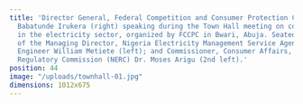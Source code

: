 ```yaml
---
title: 'Director General, Federal Competition and Consumer Protection Commission (FCCPC),
  Babatunde Irukera (right) speaking during the Town Hall meeting on consumer issues
  in the electricity sector, organized by FCCPC in Bwari, Abuja. Seated (front): Representative
  of the Managing Director, Nigeria Electricity Management Service Agency (NEMSA),
  Engineer William Metiete (left); and Commissioner, Consumer Affairs, Nigeria Electricity
  Regulatory Commission (NERC) Dr. Moses Arigu (2nd left).'
position: 44
image: "/uploads/townhall-01.jpg"
dimensions: 1012x675
---
```


